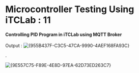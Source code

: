# Microcontroller Testing Using iTCLab : 11

#### Controlling PID Program in iTCLab using MQTT Broker

Output :
![{955B437F-C3C5-47CA-9990-4AEF168FA93C}](https://github.com/user-attachments/assets/898ca5e7-afd2-4d21-988f-66a6c74bd383)

.

![{9E557C75-F89E-4E8D-97EA-62D73ED263C7}](https://github.com/user-attachments/assets/93793e41-de4a-4e1f-ba28-770439d10550)

